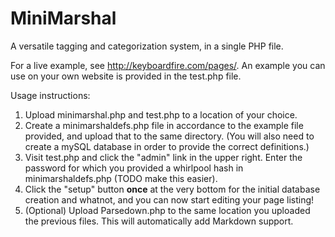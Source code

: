 # MiniMarshal

A versatile tagging and categorization system, in a single PHP file.

For a live example, see http://keyboardfire.com/pages/. An example you can use on your own website is provided in the test.php file.

Usage instructions:

1. Upload minimarshal.php and test.php to a location of your choice.
2. Create a minimarshaldefs.php file in accordance to the example file provided, and upload that to the same directory. (You will also need to create a mySQL database in order to provide the correct definitions.)
3. Visit test.php and click the "admin" link in the upper right. Enter the password for which you provided a whirlpool hash in minimarshaldefs.php (TODO make this easier).
4. Click the "setup" button **once** at the very bottom for the initial database creation and whatnot, and you can now start editing your page listing!
5. (Optional) Upload Parsedown.php to the same location you uploaded the previous files. This will automatically add Markdown support.
